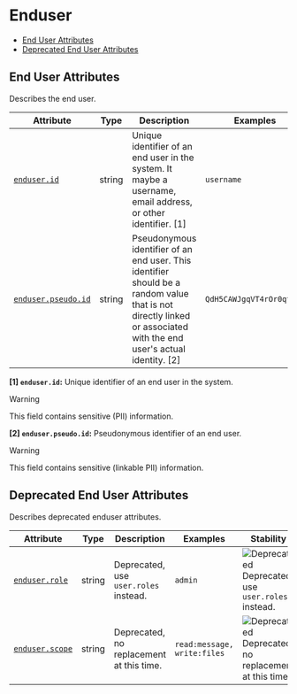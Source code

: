 <!-- NOTE: THIS FILE IS AUTOGENERATED. DO NOT EDIT BY HAND. -->
<!-- see templates/registry/markdown/attribute_namespace.md.j2 -->

# Enduser

- [End User Attributes](#end-user-attributes)
- [Deprecated End User Attributes](#deprecated-end-user-attributes)

## End User Attributes

Describes the end user.

| Attribute | Type | Description | Examples | Stability |
|---|---|---|---|---|
| <a id="enduser-id" href="#enduser-id">`enduser.id`</a> | string | Unique identifier of an end user in the system. It maybe a username, email address, or other identifier. [1] | `username` | ![Development](https://img.shields.io/badge/-development-blue) |
| <a id="enduser-pseudo-id" href="#enduser-pseudo-id">`enduser.pseudo.id`</a> | string | Pseudonymous identifier of an end user. This identifier should be a random value that is not directly linked or associated with the end user's actual identity. [2] | `QdH5CAWJgqVT4rOr0qtumf` | ![Development](https://img.shields.io/badge/-development-blue) |

**[1] `enduser.id`:** Unique identifier of an end user in the system.

> [!Warning]
> This field contains sensitive (PII) information.

**[2] `enduser.pseudo.id`:** Pseudonymous identifier of an end user.

> [!Warning]
> This field contains sensitive (linkable PII) information.

## Deprecated End User Attributes

Describes deprecated enduser attributes.

| Attribute | Type | Description | Examples | Stability |
|---|---|---|---|---|
| <a id="enduser-role" href="#enduser-role">`enduser.role`</a> | string | Deprecated, use `user.roles` instead. | `admin` | ![Deprecated](https://img.shields.io/badge/-deprecated-red)<br>Deprecated, use `user.roles` instead. |
| <a id="enduser-scope" href="#enduser-scope">`enduser.scope`</a> | string | Deprecated, no replacement at this time. | `read:message, write:files` | ![Deprecated](https://img.shields.io/badge/-deprecated-red)<br>Deprecated, no replacement at this time. |
